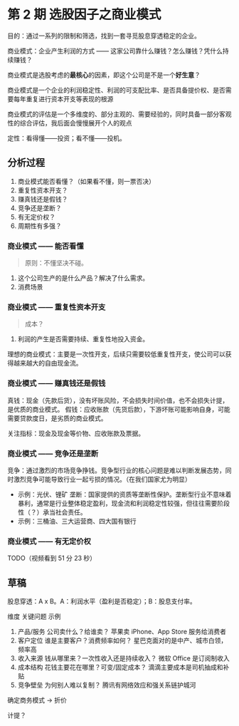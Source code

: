 # 第 2 期 选股因子之商业模式

目的：通过一系列的限制和筛选，找到一套寻觅股息穿透稳定的企业。

商业模式：企业产生利润的方式 —— 这家公司靠什么赚钱？怎么赚钱？凭什么持续赚钱？

商业模式是选股考虑的**最核心**的因素，即这个公司是不是一个**好生意**？

商业模式是一个企业的利润稳定性、利润的可支配比率、是否具备提价权、是否需要每年重复进行资本开支等表现的根源

商业模式的评估是一个多维度的、部分主观的、需要经验的，同时具备一部分客观性的综合评估，我后面会慢慢展开个人的观点

定性：看得懂——投资；看不懂——投机。

## 分析过程

1. 商业模式能否看懂？（如果看不懂，则一票否决）
2. 重复性资本开支？
3. 赚真钱还是假钱？
4. 竞争还是垄断？
5. 有无定价权？
6. 周期性有多强？

### 商业模式 —— 能否看懂

> 原则：不懂坚决不碰。

1. 这个公司生产的是什么产品？解决了什么需求。
2. 消费场景

### 商业模式 —— 重复性资本开支

> 成本？

1. 利润的产生是否需要持续、重复性地投入资金。

理想的商业模式：主要是一次性开支，后续只需要较低重复性开支，使公司可以获得越来越大的自由现金流。

### 商业模式 —— 赚真钱还是假钱

真钱：现金（先款后货），没有坏账风险，不会损失时间价值，也不会损失计提，是优质的商业模式。
假钱：应收账款（先货后款），下游坏账可能影响自身，可能需要贷款度日，是劣质的商业模式。

关注指标：现金及现金等价物、应收账款及票据。


### 商业模式 —— 竞争还是垄断

竞争：通过激烈的市场竞争挣钱。竞争型行业的核心问题是难以判断发展态势，同时激烈竞争可能导致行业一起亏损的情况。（在我们国家尤为明显）
- 示例：光伏、锂矿
垄断：国家提供的资质等垄断性保护。垄断型行业不意味着暴利，通常是行业整体稳定盈利，现金流和利润稳定性较强，但往往需要阶段性（？）承当社会责任。
- 示例：三桶油、三大运营商、四大国有银行

### 商业模式 —— 有无定价权

TODO（视频看到 51 分 23 秒）

## 草稿

股息穿透：A x B。A：利润水平（盈利是否稳定）；B：股息支付率。


维度	关键问题	示例
1. 产品/服务	公司卖什么？给谁卖？	苹果卖 iPhone、App Store 服务给消费者
2. 客户定位	谁是主要客户？消费频率如何？	星巴克面对的是中产、城市白领，频率高
3. 收入来源	钱从哪里来？一次性收入还是持续收入？	微软 Office 是订阅制收入
4. 成本结构	花钱主要花在哪里？可变/固定成本？	滴滴主要成本是司机抽成和补贴
5. 竞争壁垒	为何别人难以复制？	腾讯有网络效应和强关系链护城河

确定商务模式 -> 折价

计提？
